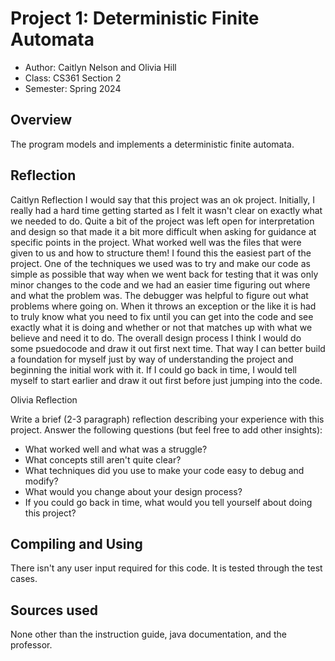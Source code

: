 # Project 1: Deterministic Finite Automata

* Author: Caitlyn Nelson and Olivia Hill
* Class: CS361 Section 2
* Semester: Spring 2024

## Overview

The program models and implements a deterministic finite automata.

## Reflection

Caitlyn Reflection
I would say that this project was an ok project. Initially, I really had a hard time getting started as I felt it wasn't clear on exactly what we needed to do. Quite a bit of the project was left open for interpretation and design so that made it a bit more difficult when asking for guidance at specific points in the project. What worked well was the files that were given to us and how to structure them! I found this the easiest part of the project. One of the techniques we used was to try and make our code as simple as possible that way when we went back for testing that it was only minor changes to the code and we had an easier time figuring out where and what the problem was. The debugger was helpful to figure out what problems where going on. When it throws an exception or the like it is had to truly know what you need to fix until you can get into the code and see exactly what it is doing and whether or not that matches up with what we believe and need it to do. 
The overall design process I think I would do some psuedocode and draw it out first next time. That way I can better build a foundation for myself just by way of understanding the project and beginning the initial work with it. If I could go back in time, I would tell myself to start earlier and draw it out first before just jumping into the code.

Olivia Reflection




Write a brief (2-3 paragraph) reflection describing your experience with this 
project. Answer the following questions (but feel free to add other insights): 
- What worked well and what was a struggle?
- What concepts still aren't quite clear?
- What techniques did you use to make your code easy to debug and modify?
- What would you change about your design process?
- If you could go back in time, what would you tell yourself about doing this project?

## Compiling and Using

There isn't any user input required for this code. It is tested through the test cases.

## Sources used

None other than the instruction guide, java documentation, and the professor.
